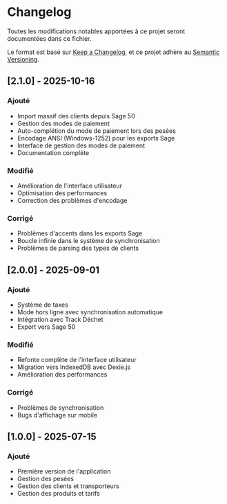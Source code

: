 # Changelog

Toutes les modifications notables apportées à ce projet seront documentées dans ce fichier.

Le format est basé sur [Keep a Changelog](https://keepachangelog.com/fr/1.0.0/),
et ce projet adhère au [Semantic Versioning](https://semver.org/spec/v2.0.0.html).

## [2.1.0] - 2025-10-16

### Ajouté

- Import massif des clients depuis Sage 50
- Gestion des modes de paiement
- Auto-complétion du mode de paiement lors des pesées
- Encodage ANSI (Windows-1252) pour les exports Sage
- Interface de gestion des modes de paiement
- Documentation complète

### Modifié

- Amélioration de l'interface utilisateur
- Optimisation des performances
- Correction des problèmes d'encodage

### Corrigé

- Problèmes d'accents dans les exports Sage
- Boucle infinie dans le système de synchronisation
- Problèmes de parsing des types de clients

## [2.0.0] - 2025-09-01

### Ajouté

- Système de taxes
- Mode hors ligne avec synchronisation automatique
- Intégration avec Track Déchet
- Export vers Sage 50

### Modifié

- Refonte complète de l'interface utilisateur
- Migration vers IndexedDB avec Dexie.js
- Amélioration des performances

### Corrigé

- Problèmes de synchronisation
- Bugs d'affichage sur mobile

## [1.0.0] - 2025-07-15

### Ajouté

- Première version de l'application
- Gestion des pesées
- Gestion des clients et transporteurs
- Gestion des produits et tarifs
